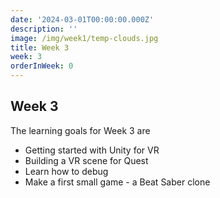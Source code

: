 ```yaml
---
date: '2024-03-01T00:00:00.000Z'
description: ''
image: /img/week1/temp-clouds.jpg
title: Week 3
week: 3
orderInWeek: 0
---
```


## Week 3

The learning goals for Week 3 are

* Getting started with Unity for VR
* Building a VR scene for Quest
* Learn how to debug
* Make a first small game - a Beat Saber clone
